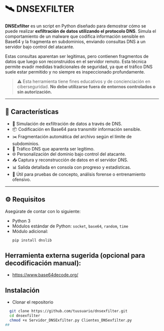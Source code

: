 # 🛰️ DNSEXFILTER

**DNSExfilter** es un script en Python diseñado para demostrar cómo se puede realizar **exfiltración de datos utilizando el protocolo DNS**. Simula el comportamiento de un malware que codifica información sensible en Base64 y la fragmenta en subdominios, enviando consultas DNS a un servidor bajo control del atacante.

Estas consultas aparentan ser legítimas, pero contienen fragmentos de datos que luego son reconstruidos en el servidor remoto. Esta técnica permite evadir medidas tradicionales de seguridad, ya que el tráfico DNS suele estar permitido y no siempre es inspeccionado profundamente.

> ⚠️ Esta herramienta tiene fines educativos y de concienciación en ciberseguridad. **No debe utilizarse fuera de entornos controlados o sin autorización.**

---

## 🚩 Características

- 🔐 Simulación de exfiltración de datos a través de DNS.
- 📦 Codificación en Base64 para transmitir información sensible.
- ✂️ Fragmentación automática del archivo según el límite de subdominios.
- 🧪 Tráfico DNS que aparenta ser legítimo.
- 🌐 Personalización del dominio bajo control del atacante.
- 📥 Captura y reconstrucción de datos en el servidor DNS.
- 📊 Salida detallada en consola con progreso y estadísticas.
- 🎯 Útil para pruebas de concepto, análisis forense o entrenamiento ofensivo.

---

## ⚙️ Requisitos

Asegúrate de contar con lo siguiente:

- Python 3
- Módulos estándar de Python: `socket`, `base64`, `random`, `time`
- Módulo adicional:
  ```bash
  pip install dnslib

## Herramienta externa sugerida (opcional para decodificación manual):
- https://www.base64decode.org/


## Instalación

- Clonar el repositorio
```bash
  git clone https://github.com/tuusuario/dnsexfilter.git
  cd dnsexfilter
  chmod +x Servidor_DNSExfilter.py Clientes_DNSexfilter.py
##

